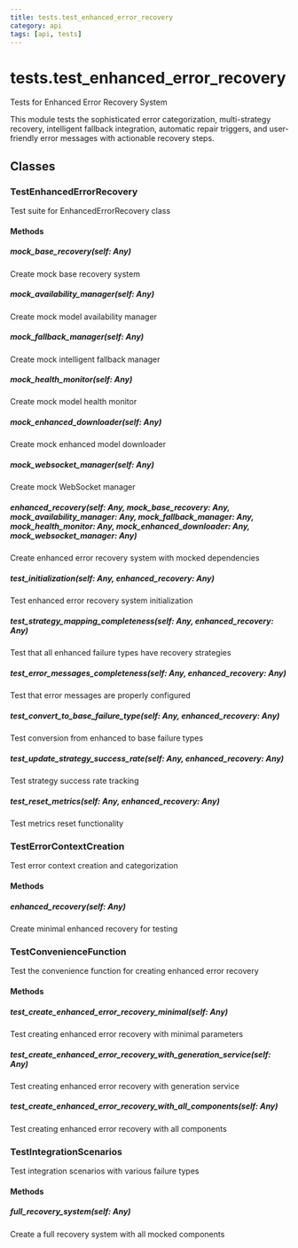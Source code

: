 ```yaml
---
title: tests.test_enhanced_error_recovery
category: api
tags: [api, tests]
---
```


# tests.test_enhanced_error_recovery

Tests for Enhanced Error Recovery System

This module tests the sophisticated error categorization, multi-strategy recovery,
intelligent fallback integration, automatic repair triggers, and user-friendly
error messages with actionable recovery steps.

## Classes

### TestEnhancedErrorRecovery

Test suite for EnhancedErrorRecovery class

#### Methods

##### mock_base_recovery(self: Any)

Create mock base recovery system

##### mock_availability_manager(self: Any)

Create mock model availability manager

##### mock_fallback_manager(self: Any)

Create mock intelligent fallback manager

##### mock_health_monitor(self: Any)

Create mock model health monitor

##### mock_enhanced_downloader(self: Any)

Create mock enhanced model downloader

##### mock_websocket_manager(self: Any)

Create mock WebSocket manager

##### enhanced_recovery(self: Any, mock_base_recovery: Any, mock_availability_manager: Any, mock_fallback_manager: Any, mock_health_monitor: Any, mock_enhanced_downloader: Any, mock_websocket_manager: Any)

Create enhanced error recovery system with mocked dependencies

##### test_initialization(self: Any, enhanced_recovery: Any)

Test enhanced error recovery system initialization

##### test_strategy_mapping_completeness(self: Any, enhanced_recovery: Any)

Test that all enhanced failure types have recovery strategies

##### test_error_messages_completeness(self: Any, enhanced_recovery: Any)

Test that error messages are properly configured

##### test_convert_to_base_failure_type(self: Any, enhanced_recovery: Any)

Test conversion from enhanced to base failure types

##### test_update_strategy_success_rate(self: Any, enhanced_recovery: Any)

Test strategy success rate tracking

##### test_reset_metrics(self: Any, enhanced_recovery: Any)

Test metrics reset functionality

### TestErrorContextCreation

Test error context creation and categorization

#### Methods

##### enhanced_recovery(self: Any)

Create minimal enhanced recovery for testing

### TestConvenienceFunction

Test the convenience function for creating enhanced error recovery

#### Methods

##### test_create_enhanced_error_recovery_minimal(self: Any)

Test creating enhanced error recovery with minimal parameters

##### test_create_enhanced_error_recovery_with_generation_service(self: Any)

Test creating enhanced error recovery with generation service

##### test_create_enhanced_error_recovery_with_all_components(self: Any)

Test creating enhanced error recovery with all components

### TestIntegrationScenarios

Test integration scenarios with various failure types

#### Methods

##### full_recovery_system(self: Any)

Create a full recovery system with all mocked components

